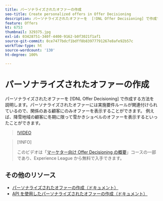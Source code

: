 ```yaml
---
title: パーソナライズされたオファーの作成
seo-title: Create personalized offers in Offer Decisioning
description: パーソナライズされたオファーを  [!DNL Offer Decisioning] で作成する方法を説明します。パーソナライズされたオファーには実施要件ルールが関連付けられているので、関係のある顧客にのみオファーを表示することができます。
feature: Offers
kt: 6753
thumbnail: 329375.jpg
exl-id: 03428751-340f-4400-9162-b0f3021f1af1
source-git-commit: 0ce7477bdcf1bdff8b83977791267e8afe92b57c
workflow-type: ht
source-wordcount: '130'
ht-degree: 100%

---
```


# パーソナライズされたオファーの作成

パーソナライズされたオファーを [!DNL Offer Decisioning] で作成する方法を説明します。パーソナライズされたオファーには実施要件ルールが関連付けられているので、関係のある顧客にのみオファーを表示することができます。 例えば、降雪地域の顧客に冬期に限って雪かきショベルのオファーを表示するといったことができます。

>[!VIDEO](https://video.tv.adobe.com/v/329375?quality=12&learn=on)

>[!INFO]
>
> このビデオは「[マーケター向け Offer Decisioning の概要](https://experienceleague.adobe.com/?recommended=ExperiencePlatform-U-1-2020.1.offerdecisioning)」コースの一部であり、Experience League から無料で入手できます。


## その他のリソース

* [パーソナライズされたオファーの作成（ドキュメント）](https://experienceleague.adobe.com/docs/journey-optimizer/using/offer-decisioniong/managing-offers-in-the-offer-library/creating-personalized-offers.html?lang=ja)
* [API を使用したパーソナライズされたオファーの作成（ドキュメント）](https://experienceleague.adobe.com/docs/journey-optimizer/using/offer-decisioniong/api-reference/offers-api/personalized-offers/create.html?lang=ja)
